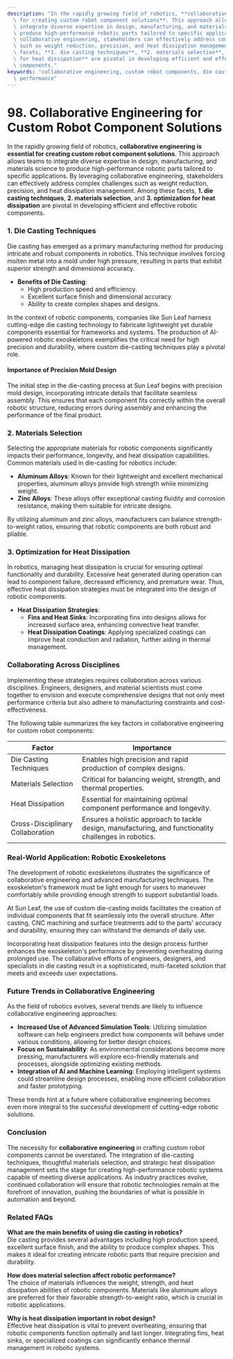 ```yaml
---
description: "In the rapidly growing field of robotics, **collaborative engineering is essential\
  \ for creating custom robot component solutions**. This approach allows teams to\
  \ integrate diverse expertise in design, manufacturing, and materials science to\
  \ produce high-performance robotic parts tailored to specific applications. By leveraging\
  \ collaborative engineering, stakeholders can effectively address complex challenges\
  \ such as weight reduction, precision, and heat dissipation management. Among these\
  \ facets, **1. die casting techniques**, **2. materials selection**, and **3. optimization\
  \ for heat dissipation** are pivotal in developing efficient and effective robotic\
  \ components."
keywords: "collaborative engineering, custom robot components, die casting process, heat dissipation\
  \ performance"
---
```

# 98. Collaborative Engineering for Custom Robot Component Solutions  

  

In the rapidly growing field of robotics, **collaborative engineering is essential for creating custom robot component solutions**. This approach allows teams to integrate diverse expertise in design, manufacturing, and materials science to produce high-performance robotic parts tailored to specific applications. By leveraging collaborative engineering, stakeholders can effectively address complex challenges such as weight reduction, precision, and heat dissipation management. Among these facets, **1. die casting techniques**, **2. materials selection**, and **3. optimization for heat dissipation** are pivotal in developing efficient and effective robotic components.

### 1. Die Casting Techniques

Die casting has emerged as a primary manufacturing method for producing intricate and robust components in robotics. This technique involves forcing molten metal into a mold under high pressure, resulting in parts that exhibit superior strength and dimensional accuracy. 

- **Benefits of Die Casting**:
  - High production speed and efficiency.
  - Excellent surface finish and dimensional accuracy.
  - Ability to create complex shapes and designs.

In the context of robotic components, companies like Sun Leaf harness cutting-edge die casting technology to fabricate lightweight yet durable components essential for frameworks and systems. The production of AI-powered robotic exoskeletons exemplifies the critical need for high precision and durability, where custom die-casting techniques play a pivotal role.

#### Importance of Precision Mold Design

The initial step in the die-casting process at Sun Leaf begins with precision mold design, incorporating intricate details that facilitate seamless assembly. This ensures that each component fits correctly within the overall robotic structure, reducing errors during assembly and enhancing the performance of the final product.

### 2. Materials Selection

Selecting the appropriate materials for robotic components significantly impacts their performance, longevity, and heat dissipation capabilities. Common materials used in die-casting for robotics include:

- **Aluminum Alloys**: Known for their lightweight and excellent mechanical properties, aluminum alloys provide high strength while minimizing weight.
- **Zinc Alloys**: These alloys offer exceptional casting fluidity and corrosion resistance, making them suitable for intricate designs.

By utilizing aluminum and zinc alloys, manufacturers can balance strength-to-weight ratios, ensuring that robotic components are both robust and pliable. 

### 3. Optimization for Heat Dissipation

In robotics, managing heat dissipation is crucial for ensuring optimal functionality and durability. Excessive heat generated during operation can lead to component failure, decreased efficiency, and premature wear. Thus, effective heat dissipation strategies must be integrated into the design of robotic components.

- **Heat Dissipation Strategies**:
  - **Fins and Heat Sinks**: Incorporating fins into designs allows for increased surface area, enhancing convective heat transfer.
  - **Heat Dissipation Coatings**: Applying specialized coatings can improve heat conduction and radiation, further aiding in thermal management.

### Collaborating Across Disciplines

Implementing these strategies requires collaboration across various disciplines. Engineers, designers, and material scientists must come together to envision and execute comprehensive designs that not only meet performance criteria but also adhere to manufacturing constraints and cost-effectiveness.

The following table summarizes the key factors in collaborative engineering for custom robot components:

| Factor                    | Importance                                                                                                        |
|--------------------------|-------------------------------------------------------------------------------------------------------------------|
| Die Casting Techniques    | Enables high precision and rapid production of complex designs.                                                |
| Materials Selection      | Critical for balancing weight, strength, and thermal properties.                                               |
| Heat Dissipation         | Essential for maintaining optimal component performance and longevity.                                          |
| Cross-Disciplinary Collaboration | Ensures a holistic approach to tackle design, manufacturing, and functionality challenges in robotics. |

### Real-World Application: Robotic Exoskeletons

The development of robotic exoskeletons illustrates the significance of collaborative engineering and advanced manufacturing techniques. The exoskeleton's framework must be light enough for users to maneuver comfortably while providing enough strength to support substantial loads. 

At Sun Leaf, the use of custom die-casting molds facilitates the creation of individual components that fit seamlessly into the overall structure. After casting, CNC machining and surface treatments add to the parts' accuracy and durability, ensuring they can withstand the demands of daily use.

Incorporating heat dissipation features into the design process further enhances the exoskeleton's performance by preventing overheating during prolonged use. The collaborative efforts of engineers, designers, and specialists in die casting result in a sophisticated, multi-faceted solution that meets and exceeds user expectations.

### Future Trends in Collaborative Engineering

As the field of robotics evolves, several trends are likely to influence collaborative engineering approaches:

- **Increased Use of Advanced Simulation Tools**: Utilizing simulation software can help engineers predict how components will behave under various conditions, allowing for better design choices.
- **Focus on Sustainability**: As environmental considerations become more pressing, manufacturers will explore eco-friendly materials and processes, alongside optimizing existing methods.
- **Integration of AI and Machine Learning**: Employing intelligent systems could streamline design processes, enabling more efficient collaboration and faster prototyping.

These trends hint at a future where collaborative engineering becomes even more integral to the successful development of cutting-edge robotic solutions.

### Conclusion

The necessity for **collaborative engineering** in crafting custom robot components cannot be overstated. The integration of die-casting techniques, thoughtful materials selection, and strategic heat dissipation management sets the stage for creating high-performance robotic systems capable of meeting diverse applications. As industry practices evolve, continued collaboration will ensure that robotic technologies remain at the forefront of innovation, pushing the boundaries of what is possible in automation and beyond.

### Related FAQs  

**What are the main benefits of using die casting in robotics?**  
Die casting provides several advantages including high production speed, excellent surface finish, and the ability to produce complex shapes. This makes it ideal for creating intricate robotic parts that require precision and durability.  

**How does material selection affect robotic performance?**  
The choice of materials influences the weight, strength, and heat dissipation abilities of robotic components. Materials like aluminum alloys are preferred for their favorable strength-to-weight ratio, which is crucial in robotic applications.  

**Why is heat dissipation important in robot design?**  
Effective heat dissipation is vital to prevent overheating, ensuring that robotic components function optimally and last longer. Integrating fins, heat sinks, or specialized coatings can significantly enhance thermal management in robotic systems.
